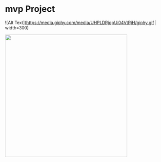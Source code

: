 # mvp Project

![Alt Text](https://media.giphy.com/media/UHPLDRjopUi04VtRjH/giphy.gif | width=300)

<img src="https://media.giphy.com/media/UHPLDRjopUi04VtRjH/giphy.gif" width="400" height="400" />

